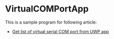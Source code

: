 # VirtualCOMPortApp

This is a sample program for following article:

- [Get list of virtual serial COM port from UWP app](https://techcommunity.microsoft.com/t5/Windows-Dev-AppConsult/Get-list-of-virtual-serial-COM-port-from-UWP-app/ba-p/723207)
